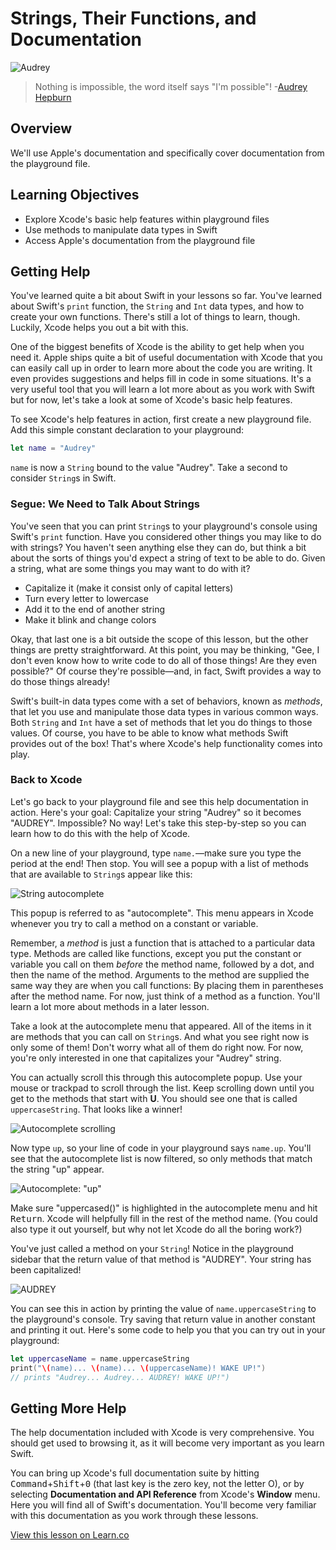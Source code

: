 # Strings, Their Functions, and Documentation

![Audrey](http://i.imgur.com/1pI19v7.jpg?1)
> Nothing is impossible, the word itself says "I'm possible"! -[Audrey Hepburn](https://en.wikipedia.org/wiki/Audrey_Hepburn)

## Overview

We'll use Apple's documentation and specifically cover documentation from the playground file. 

## Learning Objectives

* Explore Xcode's basic help features within playground files
* Use methods to manipulate data types in Swift
* Access Apple's documentation from the playground file

## Getting Help

You've learned quite a bit about Swift in your lessons so far. You've learned about Swift's `print` function, the `String` and `Int` data types, and how to create your own functions. There's still a lot of things to learn, though. Luckily, Xcode helps you out a bit with this.

One of the biggest benefits of Xcode is the ability to get help when you need it. Apple ships quite a bit of useful documentation with Xcode that you can easily call up in order to learn more about the code you are writing. It even provides suggestions and helps fill in code in some situations. It's a very useful tool that you will learn a lot more about as you work with Swift but for now, let's take a look at some of Xcode's basic help features.

To see Xcode's help features in action, first create a new playground file. Add this simple constant declaration to your playground:

```swift
let name = "Audrey"
```

`name` is now a `String` bound to the value "Audrey". Take a second to consider `String`s in Swift.

### Segue: We Need to Talk About Strings

You've seen that you can print `String`s to your playground's console using Swift's `print` function. Have you considered other things you may like to do with strings? You haven't seen anything else they can do, but think a bit about the sorts of things you'd expect a string of text to be able to do. Given a string, what are some things you may want to do with it?

* Capitalize it (make it consist only of capital letters)
* Turn every letter to lowercase
* Add it to the end of another string
* Make it blink and change colors

Okay, that last one is a bit outside the scope of this lesson, but the other things are pretty straightforward. At this point, you may be thinking, "Gee, I don't even know how to write code to do all of those things! Are they even possible?" Of course they're possible—and, in fact, Swift provides a way to do those things already!

Swift's built-in data types come with a set of behaviors, known as _methods_, that let you use and manipulate those data types in various common ways. Both `String` and `Int` have a set of methods that let you do things to those values. Of course, you have to be able to know what methods Swift provides out of the box! That's where Xcode's help functionality comes into play.

### Back to Xcode

Let's go back to your playground file and see this help documentation in action. Here's your goal: Capitalize your string "Audrey" so it becomes "AUDREY". Impossible? No way! Let's take this step-by-step so you can learn how to do this with the help of Xcode.

On a new line of your playground, type `name.`—make sure you type the period at the end! Then stop. You will see a popup with a list of methods that are available to `String`s appear like this:

![String autocomplete](http://i.imgur.com/1XeUrD7.png)

This popup is referred to as "autocomplete". This menu appears in Xcode whenever you try to call a method on a constant or variable.

Remember, a _method_ is just a function that is attached to a particular data type. Methods are called like functions, except you put the constant or variable you call on them _before_ the method name, followed by a dot, and then the name of the method. Arguments to the method are supplied the same way they are when you call functions: By placing them in parentheses after the method name. For now, just think of a method as a function. You'll learn a lot more about methods in a later lesson.

Take a look at the autocomplete menu that appeared. All of the items in it are methods that you can call on `String`s. And what you see right now is only some of them! Don't worry what all of them do right now. For now, you're only interested in one that capitalizes your "Audrey" string.

You can actually scroll this through this autocomplete popup. Use your mouse or trackpad to scroll through the list. Keep scrolling down until you get to the methods that start with **U**. You should see one that is called `uppercaseString`. That looks like a winner!

![Autocomplete scrolling](http://i.imgur.com/TLGiFu3.png)

Now type `up`, so your line of code in your playground says `name.up`. You'll see that the autocomplete list is now filtered, so only methods that match the string "up" appear.

![Autocomplete: "up"](http://i.imgur.com/fMcGRRA.png)

Make sure "uppercased()" is highlighted in the autocomplete menu and hit <kbd>Return</kbd>. Xcode will helpfully fill in the rest of the method name. (You could also type it out yourself, but why not let Xcode do all the boring work?)

You've just called a method on your `String`! Notice in the playground sidebar that the return value of that method is "AUDREY". Your string has been capitalized!

![AUDREY](http://i.imgur.com/NWHxVHS.png)

You can see this in action by printing the value of `name.uppercaseString` to the playground's console. Try saving that return value in another constant and printing it out. Here's some code to help you that you can try out in your playground:

```swift
let uppercaseName = name.uppercaseString
print("\(name)... \(name)... \(uppercaseName)! WAKE UP!")
// prints "Audrey... Audrey... AUDREY! WAKE UP!")
```

## Getting More Help

The help documentation included with Xcode is very comprehensive. You should get used to browsing it, as it will become very important as you learn Swift.

You can bring up Xcode's full documentation suite by hitting <kbd>Command</kbd>+<kbd>Shift</kbd>+<kbd>0</kbd> (that last key is the zero key, not the letter O), or by selecting **Documentation and API Reference** from Xcode's **Window** menu. Here you will find all of Swift's documentation. You'll become very familiar with this documentation as you work through these lessons.

<a href='https://learn.co/lessons/Documentation' data-visibility='hidden'>View this lesson on Learn.co</a>
